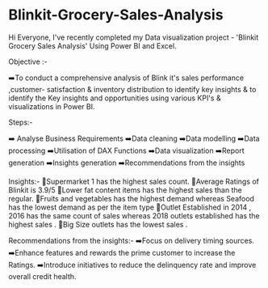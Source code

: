 # Blinkit-Grocery-Sales-Analysis
Hi Everyone, I've recently completed my Data visualization project - 
'Blinkit Grocery Sales Analysis' Using Power BI and Excel.

Objective :-

➡️To conduct a comprehensive analysis of Blink it's sales performance ,customer- satisfaction & inventory distribution to identify key insights & to identify the Key insights and opportunities using various KPI's & visualizations in Power BI.

 Steps:-
 
➡️ Analyse Business Requirements
➡️Data cleaning 
➡️Data modelling 
➡️Data processing
➡️Utilisation of DAX Functions
➡️Data visualization
➡️Report generation
➡️Insights generation
➡️Recommendations from the insights

Insights:-
📣Supermarket 1 has the highest sales count.
📣Average Ratings of Blinkit is 3.9/5
📣Lower fat content items has the highest sales than the regular. 
📣Fruits and vegetables has the highest demand whereas Seafood has the lowest demand as per the item type 
📣Outlet Established in 2014 , 2016 has the same count of sales whereas 2018 outlets established has the highest sales .
📣Big Size outlets has the lowest sales .

Recommendations from the insights:- 
➡️Focus on delivery timing sources.
➡️Enhance features and rewards the prime customer to increase the Ratings.
➡️Introduce initiatives to reduce the delinquency rate and improve overall credit health. 
